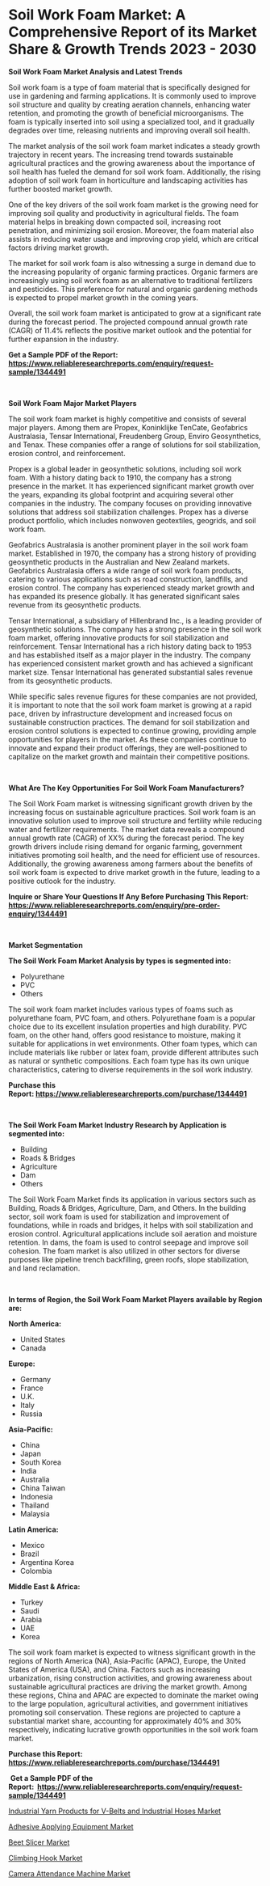 <p><h1>Soil Work Foam Market: A Comprehensive Report of its Market Share & Growth Trends 2023 - 2030</h1></p><p><strong>Soil Work Foam Market Analysis and Latest Trends</strong></p>
<p><p>Soil work foam is a type of foam material that is specifically designed for use in gardening and farming applications. It is commonly used to improve soil structure and quality by creating aeration channels, enhancing water retention, and promoting the growth of beneficial microorganisms. The foam is typically inserted into soil using a specialized tool, and it gradually degrades over time, releasing nutrients and improving overall soil health.</p><p>The market analysis of the soil work foam market indicates a steady growth trajectory in recent years. The increasing trend towards sustainable agricultural practices and the growing awareness about the importance of soil health has fueled the demand for soil work foam. Additionally, the rising adoption of soil work foam in horticulture and landscaping activities has further boosted market growth.</p><p>One of the key drivers of the soil work foam market is the growing need for improving soil quality and productivity in agricultural fields. The foam material helps in breaking down compacted soil, increasing root penetration, and minimizing soil erosion. Moreover, the foam material also assists in reducing water usage and improving crop yield, which are critical factors driving market growth.</p><p>The market for soil work foam is also witnessing a surge in demand due to the increasing popularity of organic farming practices. Organic farmers are increasingly using soil work foam as an alternative to traditional fertilizers and pesticides. This preference for natural and organic gardening methods is expected to propel market growth in the coming years.</p><p>Overall, the soil work foam market is anticipated to grow at a significant rate during the forecast period. The projected compound annual growth rate (CAGR) of 11.4% reflects the positive market outlook and the potential for further expansion in the industry.</p></p>
<p><strong>Get a Sample PDF of the Report:&nbsp; <a href="https://www.reliableresearchreports.com/enquiry/request-sample/1344491">https://www.reliableresearchreports.com/enquiry/request-sample/1344491</a></strong></p>
<p>&nbsp;</p>
<p><strong>Soil Work Foam Major Market Players</strong></p>
<p><p>The soil work foam market is highly competitive and consists of several major players. Among them are Propex, Koninklijke TenCate, Geofabrics Australasia, Tensar International, Freudenberg Group, Enviro Geosynthetics, and Tenax. These companies offer a range of solutions for soil stabilization, erosion control, and reinforcement.</p><p>Propex is a global leader in geosynthetic solutions, including soil work foam. With a history dating back to 1910, the company has a strong presence in the market. It has experienced significant market growth over the years, expanding its global footprint and acquiring several other companies in the industry. The company focuses on providing innovative solutions that address soil stabilization challenges. Propex has a diverse product portfolio, which includes nonwoven geotextiles, geogrids, and soil work foam.</p><p>Geofabrics Australasia is another prominent player in the soil work foam market. Established in 1970, the company has a strong history of providing geosynthetic products in the Australian and New Zealand markets. Geofabrics Australasia offers a wide range of soil work foam products, catering to various applications such as road construction, landfills, and erosion control. The company has experienced steady market growth and has expanded its presence globally. It has generated significant sales revenue from its geosynthetic products.</p><p>Tensar International, a subsidiary of Hillenbrand Inc., is a leading provider of geosynthetic solutions. The company has a strong presence in the soil work foam market, offering innovative products for soil stabilization and reinforcement. Tensar International has a rich history dating back to 1953 and has established itself as a major player in the industry. The company has experienced consistent market growth and has achieved a significant market size. Tensar International has generated substantial sales revenue from its geosynthetic products.</p><p>While specific sales revenue figures for these companies are not provided, it is important to note that the soil work foam market is growing at a rapid pace, driven by infrastructure development and increased focus on sustainable construction practices. The demand for soil stabilization and erosion control solutions is expected to continue growing, providing ample opportunities for players in the market. As these companies continue to innovate and expand their product offerings, they are well-positioned to capitalize on the market growth and maintain their competitive positions.</p></p>
<p>&nbsp;</p>
<p><strong>What Are The Key Opportunities For Soil Work Foam Manufacturers?</strong></p>
<p><p>The Soil Work Foam market is witnessing significant growth driven by the increasing focus on sustainable agriculture practices. Soil work foam is an innovative solution used to improve soil structure and fertility while reducing water and fertilizer requirements. The market data reveals a compound annual growth rate (CAGR) of XX% during the forecast period. The key growth drivers include rising demand for organic farming, government initiatives promoting soil health, and the need for efficient use of resources. Additionally, the growing awareness among farmers about the benefits of soil work foam is expected to drive market growth in the future, leading to a positive outlook for the industry.</p></p>
<p><strong>Inquire or Share Your Questions If Any Before Purchasing This Report: <a href="https://www.reliableresearchreports.com/enquiry/pre-order-enquiry/1344491">https://www.reliableresearchreports.com/enquiry/pre-order-enquiry/1344491</a></strong></p>
<p>&nbsp;</p>
<p><strong>Market Segmentation</strong></p>
<p><strong>The Soil Work Foam Market Analysis by types is segmented into:</strong></p>
<p><ul><li>Polyurethane</li><li>PVC</li><li>Others</li></ul></p>
<p><p>The soil work foam market includes various types of foams such as polyurethane foam, PVC foam, and others. Polyurethane foam is a popular choice due to its excellent insulation properties and high durability. PVC foam, on the other hand, offers good resistance to moisture, making it suitable for applications in wet environments. Other foam types, which can include materials like rubber or latex foam, provide different attributes such as natural or synthetic compositions. Each foam type has its own unique characteristics, catering to diverse requirements in the soil work industry.</p></p>
<p><strong>Purchase this Report:&nbsp;<a href="https://www.reliableresearchreports.com/purchase/1344491">https://www.reliableresearchreports.com/purchase/1344491</a></strong></p>
<p>&nbsp;</p>
<p><strong>The Soil Work Foam Market Industry Research by Application is segmented into:</strong></p>
<p><ul><li>Building</li><li>Roads & Bridges</li><li>Agriculture</li><li>Dam</li><li>Others</li></ul></p>
<p><p>The Soil Work Foam Market finds its application in various sectors such as Building, Roads & Bridges, Agriculture, Dam, and Others. In the building sector, soil work foam is used for stabilization and improvement of foundations, while in roads and bridges, it helps with soil stabilization and erosion control. Agricultural applications include soil aeration and moisture retention. In dams, the foam is used to control seepage and improve soil cohesion. The foam market is also utilized in other sectors for diverse purposes like pipeline trench backfilling, green roofs, slope stabilization, and land reclamation.</p></p>
<p>&nbsp;</p>
<p><strong>In terms of Region, the Soil Work Foam Market Players available by Region are:</strong></p>
<p>
    <p> <strong> North America: </strong>
        <ul>
            <li>United States</li>
            <li>Canada</li>
        </ul>
        </p> 
    <p> <strong> Europe: </strong>
        <ul>
            <li>Germany</li>
            <li>France</li>
            <li>U.K.</li>
            <li>Italy</li>
            <li>Russia</li>
        </ul>
        </p> 
    <p> <strong> Asia-Pacific: </strong>
        <ul>
            <li>China</li>
            <li>Japan</li>
            <li>South Korea</li>
            <li>India</li>
            <li>Australia</li>
            <li>China Taiwan</li>
            <li>Indonesia</li>
            <li>Thailand</li>
            <li>Malaysia</li>
        </ul>
        </p> 
    <p> <strong> Latin America: </strong>
        <ul>
            <li>Mexico</li>
            <li>Brazil</li>
            <li>Argentina Korea</li>
            <li>Colombia</li>
        </ul>
        </p> 
    <p> <strong> Middle East & Africa: </strong>
        <ul>
            <li>Turkey</li>
            <li>Saudi</li>
            <li>Arabia</li>
            <li>UAE</li>
            <li>Korea</li>
        </ul>
    </p>
    </p>
<p><p>The soil work foam market is expected to witness significant growth in the regions of North America (NA), Asia-Pacific (APAC), Europe, the United States of America (USA), and China. Factors such as increasing urbanization, rising construction activities, and growing awareness about sustainable agricultural practices are driving the market growth. Among these regions, China and APAC are expected to dominate the market owing to the large population, agricultural activities, and government initiatives promoting soil conservation. These regions are projected to capture a substantial market share, accounting for approximately 40% and 30% respectively, indicating lucrative growth opportunities in the soil work foam market.</p></p>
<p><strong>Purchase this Report: <a href="https://www.reliableresearchreports.com/purchase/1344491">https://www.reliableresearchreports.com/purchase/1344491</a></strong></p>
<p>&nbsp;<strong>Get a Sample PDF of the Report:&nbsp;&nbsp;<a href="https://www.reliableresearchreports.com/enquiry/request-sample/1344491">https://www.reliableresearchreports.com/enquiry/request-sample/1344491</a></strong></p>
<p><strong></strong></p>
<p><p><a href="https://github.com/gdfhhhj/Market-Research-Report-List-1/blob/main/industrial-yarn-products-for-v-belts-and-industrial-hoses-market.md">Industrial Yarn Products for V-Belts and Industrial Hoses Market</a></p><p><a href="https://www.linkedin.com/pulse/adhesive-applying-equipment-market-research-report-provides-px6ie/">Adhesive Applying Equipment Market</a></p><p><a href="https://medium.com/@ikeschumm/beet-slicer-market-size-growth-forecast-2023-2030-01432430b754">Beet Slicer Market</a></p><p><a href="https://medium.com/@mhdhonirp23/climbing-hook-market-size-growth-forecast-2023-2030-c7bd0e9b7813">Climbing Hook Market</a></p><p><a href="https://www.linkedin.com/pulse/camera-attendance-machine-market-research-report-unlocks-fbuhe/">Camera Attendance Machine Market</a></p></p>